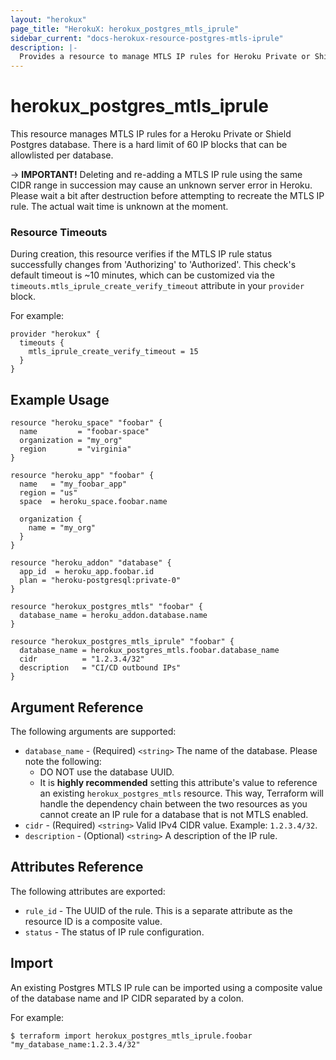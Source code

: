 ```yaml
---
layout: "herokux"
page_title: "HerokuX: herokux_postgres_mtls_iprule"
sidebar_current: "docs-herokux-resource-postgres-mtls-iprule"
description: |-
  Provides a resource to manage MTLS IP rules for Heroku Private or Shield Postgres.
---
```


# herokux\_postgres\_mtls\_iprule

This resource manages MTLS IP rules for a Heroku Private or Shield Postgres database. There is a hard limit of 60 IP blocks
that can be allowlisted per database.

-> **IMPORTANT!**
Deleting and re-adding a MTLS IP rule using the same CIDR range in succession may cause an unknown server error
in Heroku. Please wait a bit after destruction before attempting to recreate the MTLS IP rule.
The actual wait time is unknown at the moment.

### Resource Timeouts
During creation, this resource verifies if the MTLS IP rule status successfully changes from 'Authorizing' to 'Authorized'.
This check's default timeout is ~10 minutes, which can be customized via the `timeouts.mtls_iprule_create_verify_timeout`
attribute in your `provider` block.

For example:

```hcl-terraform
provider "herokux" {
  timeouts {
    mtls_iprule_create_verify_timeout = 15
  }
}
```

## Example Usage

```hcl-terraform
resource "heroku_space" "foobar" {
  name         = "foobar-space"
  organization = "my_org"
  region       = "virginia"
}

resource "heroku_app" "foobar" {
  name   = "my_foobar_app"
  region = "us"
  space  = heroku_space.foobar.name

  organization {
    name = "my_org"
  }
}

resource "heroku_addon" "database" {
  app_id  = heroku_app.foobar.id
  plan = "heroku-postgresql:private-0"
}

resource "herokux_postgres_mtls" "foobar" {
  database_name = heroku_addon.database.name
}

resource "herokux_postgres_mtls_iprule" "foobar" {
  database_name = herokux_postgres_mtls.foobar.database_name
  cidr          = "1.2.3.4/32"
  description   = "CI/CD outbound IPs"
}
```

## Argument Reference

The following arguments are supported:

* `database_name` - (Required) `<string>` The name of the database. Please note the following:
    * DO NOT use the database UUID.
    * It is **highly recommended** setting this attribute's value to reference an existing `herokux_postgres_mtls` resource.
      This way, Terraform will handle the dependency chain between the two resources as you cannot create an IP rule for
      a database that is not MTLS enabled.
* `cidr` - (Required) `<string>` Valid IPv4 CIDR value. Example: `1.2.3.4/32`.
* `description` - (Optional) `<string>` A description of the IP rule.

## Attributes Reference

The following attributes are exported:

* `rule_id` - The UUID of the rule. This is a separate attribute as the resource ID is a composite value.
* `status` - The status of IP rule configuration.

## Import

An existing Postgres MTLS IP rule can be imported using a composite value of the database name and IP CIDR separated
by a colon.

For example:

```shell script
$ terraform import herokux_postgres_mtls_iprule.foobar "my_database_name:1.2.3.4/32"
```
